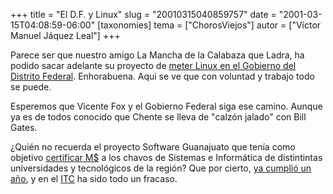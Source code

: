+++
title = "El D.F. y Linux"
slug = "20010315040859757"
date = "2001-03-15T04:08:59-06:00"
[taxonomies]
tema = ["ChorosViejos"]
autor = ["Víctor Manuel Jáquez Leal"]
+++

Parece ser que nuestro amigo La Mancha de la Calabaza que Ladra, ha
podido sacar adelante su proyecto de [meter Linux en el Gobierno del
Distrito Federal](http://reforma.com/ciudad_de_mexico/articulo/078598/).
Enhorabuena. Aqui se ve que con voluntad y trabajo todo se puede.

<!-- more -->
Esperemos que Vicente Fox y el Gobierno Federal siga ese camino. Aunque
ya es de todos conocido que Chente se lleva de "calzón jalado" con Bill
Gates.

¿Quién no recuerda el proyecto Software Guanajuato que tenía como
objetivo [certificar
M$](%20http://www.concyteg.gob.mx/solicitud/revista/boletinconcyteg.pdf)
a los chavos de Sistemas e Informática de distintintas universidades y
tecnológicos de la región? Que por cierto, [ya cumplió un
año](http://www.microsoft.com/mexico/prensa/abril2000/guanajuato.asp), y
en el [ITC](http://www.itc.mx/tecno/2000/78/tecnoticias78.htm) ha sido
todo un fracaso.
